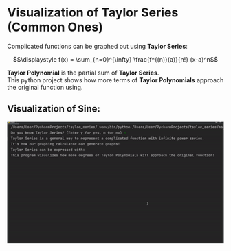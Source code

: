# Visualization of Taylor Series (Common Ones)

Complicated functions can be graphed out using **Taylor Series**:

$$\displaystyle f(x) = \sum_{n=0}^{\infty} \frac{f^{(n)}(a)}{n!} (x-a)^n$$

__Taylor Polynomial__ is the partial sum of __Taylor Series__.\
This python project shows how more terms of __Taylor Polynomials__ approach the original function using.

## Visualization of Sine:

 ![sine](https://raw.githubusercontent.com/OssieLin/assets/main/taylor_series.gif)
